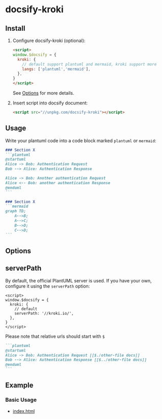 # docsify-kroki

## Install
1. Configure docsify-kroki (optional):

    ```html
    <script>
    window.$docsify = {
      kroki: {
        // default support plantuml and mermaid, kroki support more
        langs: ['plantuml','mermaid'],
      },
    }
    </script>
    ```
    
    See [Options](#Options) for more details.

2. Insert script into docsify document:

    ```html
    <script src="//unpkg.com/docsify-kroki"></script>
    ```


## Usage
Write your plantuml code into a code block marked ``plantuml`` or ``mermaid``:

````markdown
### Section X
```plantuml
@startuml
Alice -> Bob: Authentication Request
Bob --> Alice: Authentication Response

Alice -> Bob: Another authentication Request
Alice <-- Bob: another authentication Response
@enduml
```
````

````markdown
### Section X
```mermaid
graph TD;
    A-->B;
    A-->C;
    B-->D;
    C-->D;
```
````



## Options

## serverPath
By default, the official PlantUML server is used. If you have your own, configure it using the `serverPath` option:

```
<script>
window.$docsify = {
  kroki: {
    // default
    serverPath: '//kroki.io/',
  },
}
</script>
```

Please note that relative urls should start with `$`
````markdown
```plantuml
@startuml
Alice -> Bob: Authentication Request [[$./other-file docs]]
Bob --> Alice: Authentication Response [[$../other-file docs]]
@enduml
```
````

## Example
### Basic Usage
- [index.html](example/index.html)
